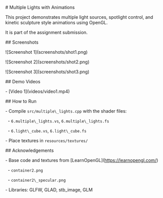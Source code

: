 \# Multiple Lights with Animations 



This project demonstrates multiple light sources, spotlight control, and kinetic sculpture style animations using OpenGL.  

It is part of the assignment submission.



\## Screenshots



!\[Screenshot 1](screenshots/shot1.png)

!\[Screenshot 2](screenshots/shot2.png)

!\[Screenshot 3](screenshots/shot3.png)



\## Demo Videos



\- \[Video 1](videos/video1.mp4)



\## How to Run





\- Compile `src/multiple\_lights.cpp` with the shader files:

&nbsp; - `6.multiple\_lights.vs`, `6.multiple\_lights.fs`

&nbsp; - `6.light\_cube.vs`, `6.light\_cube.fs`

\- Place textures in `resources/textures/`



\## Acknowledgements



\- Base code and textures from \[LearnOpenGL](https://learnopengl.com/)

&nbsp; - `container2.png`

&nbsp; - `container2\_specular.png`

\- Libraries: GLFW, GLAD, stb\_image, GLM




